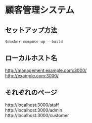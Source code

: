 # 顧客管理システム

## セットアップ方法

```
$docker-compose up --build
```

## ローカルホスト名

http://management.example.com:3000/  
http://example.com:3000/

## それぞれのページ

http://localhost:3000/staff  
http://localhost:3000/admin  
http://localhost:3000/customer

